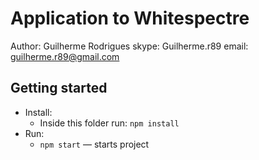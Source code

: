 # Application to Whitespectre

Author: Guilherme Rodrigues
skype: Guilherme.r89
email: guilherme.r89@gmail.com

## Getting started

* Install:
    * Inside this folder run: `npm install`
* Run:
    * `npm start` — starts project
